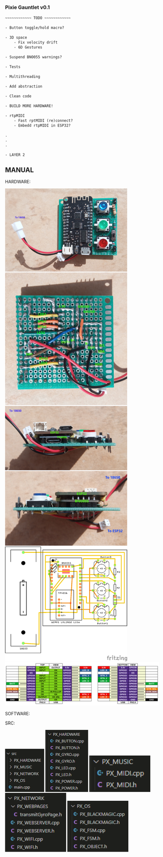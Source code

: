 ### Pixie Gauntlet v0.1

~~~~~~~~~~~~~~~~~~~~~~~~~~~~~~
~~~~~~~~~~~~ TODO ~~~~~~~~~~~~

- Button toggle/hold macro?

- 3D space
    - Fix velocity drift
    - 6D Gestures

- Suspend BNO055 warnings?

- Tests

- Multithreading

- Add abstraction

- Clean code

- BUILD MORE HARDWARE!

- rtpMIDI
    - Fast rptMIDI (re)connect?
    - Embedd rtpMIDI in ESP32?

.
.
.

- LAYER 2
~~~~~~~~~~~~~~~~~~~~~~~~~~~~~~

## MANUAL



HARDWARE:

<img src="https://github.com/Amphicheiras/Pixie-Gauntlet/blob/main/media/PX_Board_TOP.jpg?raw=true" alt="PX_BOARD_TOP" width="400">
<img src="https://github.com/Amphicheiras/Pixie-Gauntlet/blob/main/media/PX_Board_BOTTOM.jpg?raw=true" alt="PX_BOARD_BOTTOM" width="400">
<img src="https://github.com/Amphicheiras/Pixie-Gauntlet/blob/main/media/PX_Board_FRONT.jpg?raw=true" alt="PX_BOARD_FRONT" width="400">
<img src="https://github.com/Amphicheiras/Pixie-Gauntlet/blob/main/media/PX_Board_BACK.jpg?raw=true" alt="PX_BOARD_BACK" width="400">



<img src="https://github.com/Amphicheiras/Pixie-Gauntlet/blob/main/media/PX_BOARD_PCB.png?raw=true" alt="PX_BOARD_PCB" width="400">

<img src="https://github.com/Amphicheiras/Pixie-Gauntlet/blob/main/media/PX_ESP32_PINOUT.png?raw=true" alt="PX_ESP32_PINOUT" width="700">

SOFTWARE:


SRC:

<img src="https://github.com/Amphicheiras/Pixie-Gauntlet/blob/main/media/PX_src_structure.png" alt="PX_SRC_STRUCTURE">
<img src="https://github.com/Amphicheiras/Pixie-Gauntlet/blob/main/media/PX_src_hardware_components.png" alt="PX_SRC_HARDWARE">
<img src="https://github.com/Amphicheiras/Pixie-Gauntlet/blob/main/media/PX_src_music_components.png" alt="PX_SRC_MUSIC" width="200">
<img src="https://github.com/Amphicheiras/Pixie-Gauntlet/blob/main/media/PX_src_network_components.png" alt="PX_SRC_NETWORK" width="200">
<img src="https://github.com/Amphicheiras/Pixie-Gauntlet/blob/main/media/PX_src_OS_components.png" alt="PX_SRC_OS" width="200">

